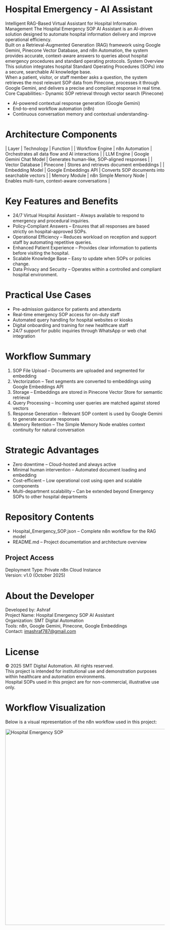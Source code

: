 # Hospital Emergency - AI Assistant
 Intelligent RAG-Based Virtual Assistant for Hospital Information Management
The Hospital Emergency SOP AI Assistant is an AI-driven solution designed to automate hospital information delivery and improve operational efficiency.  
Built on a Retrieval-Augmented Generation (RAG) framework using Google Gemini, Pinecone Vector Database, and n8n Automation, the system provides accurate, context-aware answers to queries about hospital emergency procedures and standard operating protocols.
 System Overview
This solution integrates hospital Standard Operating Procedures (SOPs) into a secure, searchable AI knowledge base.  
When a patient, visitor, or staff member asks a question, the system retrieves the most relevant SOP data from Pinecone, processes it through Google Gemini, and delivers a precise and compliant response in real time.
Core Capabilities:-   Dynamic SOP retrieval through vector search (Pinecone)
- AI-powered contextual response generation (Google Gemini)
- End-to-end workflow automation (n8n)
- Continuous conversation memory and contextual understanding-
# Architecture Components
| Layer | Technology | Function |
| Workflow Engine | n8n Automation | Orchestrates all data flow and AI interactions |
| LLM Engine | Google Gemini Chat Model | Generates human-like, SOP-aligned responses |
| Vector Database | Pinecone | Stores and retrieves document embeddings |
| Embedding Model | Google Embeddings API | Converts SOP documents into searchable vectors |
| Memory Module | n8n Simple Memory Node | Enables multi-turn, context-aware conversations |
# Key Features and Benefits
- 24/7 Virtual Hospital Assistant – Always available to respond to emergency and procedural inquiries.  
- Policy-Compliant Answers – Ensures that all responses are based strictly on hospital-approved SOPs.  
- Operational Efficiency – Reduces workload on reception and support staff by automating repetitive queries.  
- Enhanced Patient Experience – Provides clear information to patients before visiting the hospital.  
- Scalable Knowledge Base – Easy to update when SOPs or policies change.  
- Data Privacy and Security – Operates within a controlled and compliant hospital environment.
# Practical Use Cases
- Pre-admission guidance for patients and attendants  
- Real-time emergency SOP access for on-duty staff  
- Automated query handling for hospital websites or kiosks  
- Digital onboarding and training for new healthcare staff  
- 24/7 support for public inquiries through WhatsApp or web chat integration
# Workflow Summary
1. SOP File Upload – Documents are uploaded and segmented for embedding  
2. Vectorization – Text segments are converted to embeddings using Google Embeddings API  
3. Storage – Embeddings are stored in Pinecone Vector Store for semantic retrieval  
4. Query Processing – Incoming user queries are matched against stored vectors  
5. Response Generation – Relevant SOP content is used by Google Gemini to generate accurate responses  
6. Memory Retention – The Simple Memory Node enables context continuity for natural conversation
# Strategic Advantages
- Zero downtime – Cloud-hosted and always active  
- Minimal human intervention – Automated document loading and embedding  
- Cost-efficient – Low operational cost using open and scalable components  
- Multi-department scalability – Can be extended beyond Emergency SOPs to other hospital departments  
# Repository Contents
- Hospital_Emergency_SOP.json – Complete n8n workflow for the RAG model  
- README.md – Project documentation and architecture overview  
## Project Access
Deployment Type: Private n8n Cloud Instance  
Version: v1.0 (October 2025)
# About the Developer
Developed by:  Ashraf  
Project Name: Hospital Emergency SOP AI Assistant  
Organization: SMT Digital Automation  
Tools: n8n, Google Gemini, Pinecone, Google Embeddings  
Contact: imashraf787@gmail.com
# License
© 2025 SMT Digital Automation. All rights reserved.  
This project is intended for institutional use and demonstration purposes within healthcare and automation environments.  
Hospital SOPs used in this project are for non-commercial, illustrative use only.
# Workflow Visualization

Below is a visual representation of the n8n workflow used in this project:

<img width="1366" height="619" alt="Hospital Emergency SOP" src="https://github.com/user-attachments/assets/b83ee188-b94b-4a05-9e96-45f3b74a5e22" />
